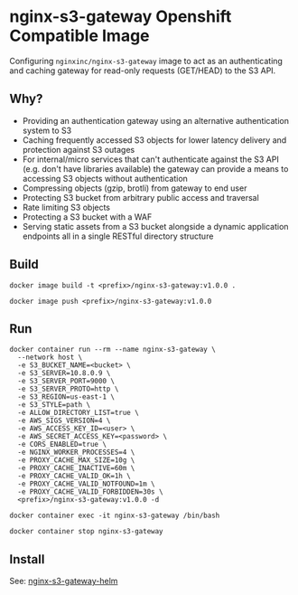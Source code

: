 # nginx-s3-gateway Openshift Compatible Image

Configuring `nginxinc/nginx-s3-gateway` image to act as an authenticating and caching gateway for read-only requests (GET/HEAD) to the S3 API.

## Why?

* Providing an authentication gateway using an alternative authentication system to S3
* Caching frequently accessed S3 objects for lower latency delivery and protection against S3 outages
* For internal/micro services that can't authenticate against the S3 API (e.g. don't have libraries available) the gateway can provide a means to accessing S3 objects without authentication
* Compressing objects (gzip, brotli) from gateway to end user
* Protecting S3 bucket from arbitrary public access and traversal
* Rate limiting S3 objects
* Protecting a S3 bucket with a WAF
* Serving static assets from a S3 bucket alongside a dynamic application endpoints all in a single RESTful directory structure

## Build

```
docker image build -t <prefix>/nginx-s3-gateway:v1.0.0 .
```

```
docker image push <prefix>/nginx-s3-gateway:v1.0.0
```

## Run

```
docker container run --rm --name nginx-s3-gateway \
  --network host \
  -e S3_BUCKET_NAME=<bucket> \
  -e S3_SERVER=10.8.0.9 \
  -e S3_SERVER_PORT=9000 \
  -e S3_SERVER_PROTO=http \
  -e S3_REGION=us-east-1 \
  -e S3_STYLE=path \
  -e ALLOW_DIRECTORY_LIST=true \
  -e AWS_SIGS_VERSION=4 \
  -e AWS_ACCESS_KEY_ID=<user> \
  -e AWS_SECRET_ACCESS_KEY=<password> \
  -e CORS_ENABLED=true \
  -e NGINX_WORKER_PROCESSES=4 \
  -e PROXY_CACHE_MAX_SIZE=10g \
  -e PROXY_CACHE_INACTIVE=60m \
  -e PROXY_CACHE_VALID_OK=1h \
  -e PROXY_CACHE_VALID_NOTFOUND=1m \
  -e PROXY_CACHE_VALID_FORBIDDEN=30s \
  <prefix>/nginx-s3-gateway:v1.0.0 -d
```

```
docker container exec -it nginx-s3-gateway /bin/bash
```

```
docker container stop nginx-s3-gateway
```

## Install

See: [nginx-s3-gateway-helm](https://github.com/MapColonies/nginx-s3-gateway-helm)